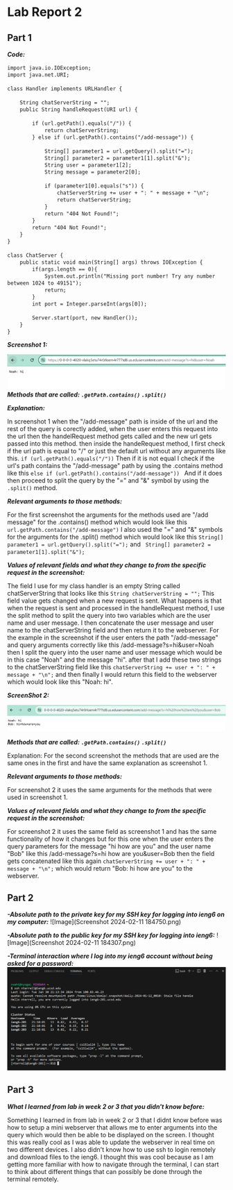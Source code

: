 # Lab Report 2
## Part 1
***Code:***
```
import java.io.IOException;
import java.net.URI;

class Handler implements URLHandler {

    String chatServerString = "";
    public String handleRequest(URI url) {

        if (url.getPath().equals("/")) {
            return chatServerString;
        } else if (url.getPath().contains("/add-message")) {
            
            String[] parameter1 = url.getQuery().split("=");
            String[] parameter2 = parameter1[1].split("&");
            String user = parameter1[2];
            String message = parameter2[0];

            if (parameter1[0].equals("s")) {
                chatServerString += user + ": " + message + "\n";
                return chatServerString;   
            } 
            return "404 Not Found!";
        }
        return "404 Not Found!";
    }
}

class ChatServer {
    public static void main(String[] args) throws IOException {
        if(args.length == 0){
            System.out.println("Missing port number! Try any number between 1024 to 49151");
            return;
        }
        int port = Integer.parseInt(args[0]);

        Server.start(port, new Handler());
    }
}
```

***Screenshot 1:***

![Image](Screenshot1lab2.png)
***Methods that are called: ``` .getPath.contains() ```  ``` .split() ```***

***Explanation:***

In screenshot 1 when the "/add-message" path is inside of the url and the rest of the query is corectly added, when the user enters this request into the url then the handelRequest method gets called and the new url gets passed into this method. then inside the handeRequest method, I first check if the url path is equal to "/" or just the default url without any arguments like this. ``` if (url.getPath().equals("/")) ``` Then if it is not equal I check if the url's path contains the "/add-message" path by using the .contains method like this ```else if (url.getPath().contains("/add-message")) ```  And if it does then proceed to split the query by the "=" and "&" symbol by using the ```.split()``` method. 

***Relevant arguments to those methods:***

For the first screenshot the arguments for the methods used are "/add message" for the .contains() method which would look like this ``` url.getPath.contains("/add-message")``` I also used the "=" and "&" symbols for the arguments for the .split() method which would look like this ``` String[] parameter1 = url.getQuery().split("="); ``` and ``` String[] parameter2 = parameter1[1].split("&");```

***Values of relevant fields and what they change to from the specific request in the screenshot:***

The field I use for my class handler is an empty String called chatServerString that looks like this ```String chatServerString = "";``` This field value gets changed when a new request is sent. What happens is that when the request is sent and processed in the handleRequest method, I use the split method to split the query into two variables which are the user name and user message. I then concatenate the user message and user name to the chatServerString field and then return it to the webserver. For the example in the screenshot if the user enters the path "/add-message" and query arguments correctly like this /add-message?s=hi&user=Noah then I split the query into the user name and user message which would be in this case "Noah" and the message "hi". after that I add these two strings to the chatServerString field like this ```chatServerString += user + ": " + message + "\n";``` and then finally I would return this field to the webserver which would look like this "Noah: hi".

***ScreenShot 2:***

![Image](Screenshot2lab2.png)

***Methods that are called: ``` .getPath.contains() ```  ``` .split() ```***

Explanation: For the second screenshot the methods that are used are the same ones in the first and have the same explanation as screenshot 1.

***Relevant arguments to those methods:***

For screenshot 2 it uses the same arguments for the methods that were used in screenshot 1.

***Values of relevant fields and what they change to from the specific request in the screenshot:***

For screenshot 2 it uses the same field as screenshot 1 and has the same functionality of how it changes but for this one when the user enters the query parameters for the message "hi how are you" and the user name "Bob" like this /add-message?s=hi how are you&user=Bob then the field gets concatenated like this again ```chatServerString += user + ": " + message + "\n";``` which would return "Bob: hi how are you" to the webserver. 

## Part 2 
***-Absolute path to the private key for my SSH key for logging into ieng6 on my computer:***
![Image](Screenshot 2024-02-11 184750.png)

***-Absolute path to the public key for my SSH key for logging into ieng6:***
![Image](Screenshot 2024-02-11 184307.png)

***-Terminal interaction where I log into my ieng6 account without being asked for a password:***
![Image](p2sc3labreport2.png)

## Part 3

***What I learned from lab in week 2 or 3 that you didn't know before:***

Something I learned in from lab in week 2 or 3 that I didnt know before was how to setup a mini webserver that allows me to enter arguments into the query which would then be able to be displayed on the screen. I thought this was really cool as I was able to update the webserver in real time on two different devices. I also didn't know how to use ssh to login remotely and download files to the ieng6. I thought this was cool because as I am getting more familiar with how to navigate through the terminal, I can start to think about different things that can possibly be done through the terminal remotely. 

